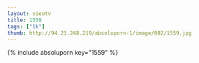 ```yaml
--- 
layout: sieutv
title: 1559
tags: ["1k"]
thumb: http://94.23.248.219/absoluporn-1/image/002/1559.jpg
---
```

{% include absoluporn key="1559" %} 
